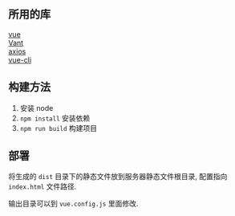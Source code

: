 ## 所用的库
[vue](https://cn.vuejs.org/v2/guide/)  
[Vant](https://youzan.github.io/vant/#/zh-CN/intro)  
[axios](https://github.com/axios/axios)  
[vue-cli](https://cli.vuejs.org/config/)

## 构建方法

1. 安装 node
2. `npm install` 安装依赖
3. `npm run build` 构建项目

## 部署

将生成的 `dist` 目录下的静态文件放到服务器静态文件根目录, 
配置指向 `index.html` 文件路径.

输出目录可以到 `vue.config.js` 里面修改.

